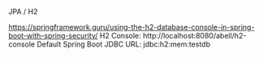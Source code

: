 JPA / H2

https://springframework.guru/using-the-h2-database-console-in-spring-boot-with-spring-security/
H2 Console:
	http://localhost:8080/abell/h2-console
Default Spring Boot JDBC URL:
	jdbc:h2:mem:testdb
	